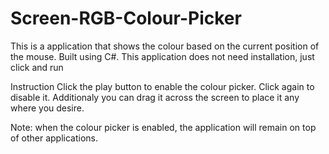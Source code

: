 # Screen-RGB-Colour-Picker
This is a application that shows the colour based on the current position of the mouse. Built using C#. This application does not need installation, just click and run

Instruction
Click the play button to enable the colour picker. Click again to disable it. Additionaly you can drag it across the screen to place it any where you desire.

Note: when the colour picker is enabled, the application will remain on top of other applications. 

